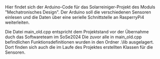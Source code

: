 Hier findet sich der Arduino-Code für das Solarreiniger-Projekt des Moduls "Mechatronisches Design". Der Arduino soll die verschiedenen Sensoren einlesen und die Daten über eine serielle Schnittstelle an RasperryPi4 weiterleiten.

Die Datei main_old.cpp entspricht dem Projektstand vor der Übernahme duch das Softwareteam im SoSe2024
Die zuvor alle in main_old.cpp befindlichen Funktionsdefinitionen wurden in den Ordner .\lib ausgelagert.
Dort finden sich auch die im Laufe des Projektes erstellten Klassen für die Sensoren.